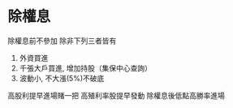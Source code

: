 
# 除權息

除權息前不參加 除非下列三者皆有

1. 外資買進
2. 千張大戶買進, 增加持股（集保中心查詢）
3. 波動小, 不大漲(5%)不破底

高股利提早進場賭一把
高殖利率股提早發動
除權息後低點高勝率進場
